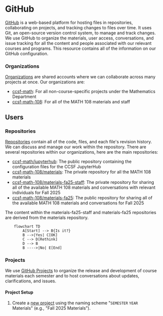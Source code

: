 # GitHub

[GitHub](https://github.com/) is a web-based platform for hosting files in repositories, collaborating on projects, and tracking changes to files over time. It uses Git, an open-source version control system, to manage and track changes. We use GitHub to organize the materials, user access, conversations, and issue tracking for all the content and people associated with our relevant courses and programs. This resource contains all of the information on our GitHub configuration.

### Organizations

[Organizations](https://docs.github.com/en/organizations/collaborating-with-groups-in-organizations/about-organizations) are shared accounts where we can collaborate across many projects at once. Our organizations are:

- [ccsf-math](https://github.com/orgs/ccsf-math-108): For all non-course-specific projects under the Mathematics Department
- [ccsf-math-108](https://github.com/orgs/ccsf-math-108): For all of the MATH 108 materials and staff

## Users



### Repositories

[Repositories](https://docs.github.com/en/repositories/creating-and-managing-repositories/about-repositories) contain all of the code, files, and each file's revision history. We can discuss and manage our work within the repository. There are several repositories within our organizations, here are the main repositories:

- [ccsf-math/jupyterhub](https://github.com/ccsf-math/jupyterhub/): The public repository containing the configuration files for the CCSF JupyterHub
- [ccsf-math-108/materials](https://github.com/ccsf-math-108/materials): The private repository for all the MATH 108 materials
- [ccsf-math-108/materials-fa25-staff](https://github.com/ccsf-math-108/materials-fa25-staff): The private repository for sharing all of the available MATH 108 materials and conversations with relevant individuals for Fall 2025
- [ccsf-math-108/materials-fa25](https://github.com/ccsf-math-108/materials-fa25): The public repository for sharing all of the available MATH 108 materials and conversations for Fall 2025

The content within the materials-fa25-staff and materials-fa25 repositories are derived from the materials repository.

```mermaid
    flowchart TD
        A[Start] --> B{Is it?}
        B -->|Yes| C[OK]
        C --> D[Rethink]
        D --> B
        B ---->|No| E[End]
```

### Projects

We use [GitHub Projects](https://docs.github.com/en/issues/planning-and-tracking-with-projects) to organize the release and development of course materials each semester and to host conversations about updates, clarifications, and issues.

#### Project Setup
1. Create a [new project](https://github.com/orgs/ccsf-math-108/projects) using the naming scheme "`SEMESTER` `YEAR` Materials" (e.g., "Fall 2025 Materials").
